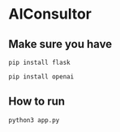 # AIConsultor

## Make sure you have

```
pip install flask
```

```
pip install openai
```



## How to run

```
python3 app.py
```

